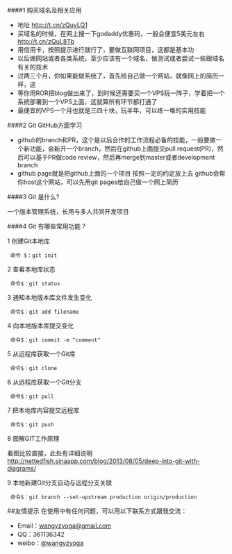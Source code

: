 ####1 购买域名及相关应用
* 地址 http://t.cn/zQuvLQ1
* 买域名的时候，在网上搜一下godaddy优惠码，一般会便宜5美元左右 http://t.cn/zQuL8Tb
* 用信用卡，按照提示进行就行了，要做互联网项目，这都是基本功
* 以后做网站或者各类系统，至少应该有一个域名，做测试或者尝试一些跟域名有关的技术
* 过两三个月，你如果能做系统了，首先给自己做一个网站，就像网上的简历一样，这
* 等你用ROR把blog做出来了，到时候还需要买一个VPS玩一阵子，学着把一个系统部署到一个VPS上面，这就算所有环节都打通了
* 最便宜的VPS一个月也就是三四十块，玩半年，可以练一堆的实用技能

####2 Git GitHub方面学习
* github的branch和PR，这个是以后合作的工作流程必备的技能，一般要做一个新功能，会新开一个branch，然后在github上面提交pull request(PR)，然后可以基于PR做code review，然后再merge到master或者development branch
* github page就是把github上面的一个项目 按照一定的约定放上去 github会帮你host这个网站，可以先用git pages给自己做一个网上简历


####3 Git 是什么?

一个版本管理系统，长用与多人共同开发项目

####4 Git 有哪些常用功能？

1  创建Git本地库
  
     命令 $：git init

2  查看本地库状态

     命令$：git status

3  通知本地版本库文件发生变化

     命令$：git add filename

4  向本地版本库提交变化
   
     命令$：git commit -m "comment"

5  从远程库获取一个Git库

     命令$：git clone

6  从远程库获取一个Git分支
    
     命令$：git pull
     
7  把本地库内容提交远程库

     命令$：git push
8  图解GIT工作原理

看图比较直接，此处有详细说明 http://nettedfish.sinaapp.com/blog/2013/08/05/deep-into-git-with-diagrams/

9  本地新建Git分支自动与远程分支关联

     命令$：git branch --set-upstream production origin/production

##友情提示
在使用中有任何问题，可以用以下联系方式跟我交流：

* Email：wangyzyoga@gmail.com
* QQ：361136342
* weibo：[@wangyzyoga](http://weibo.com/wangyzyoga)

